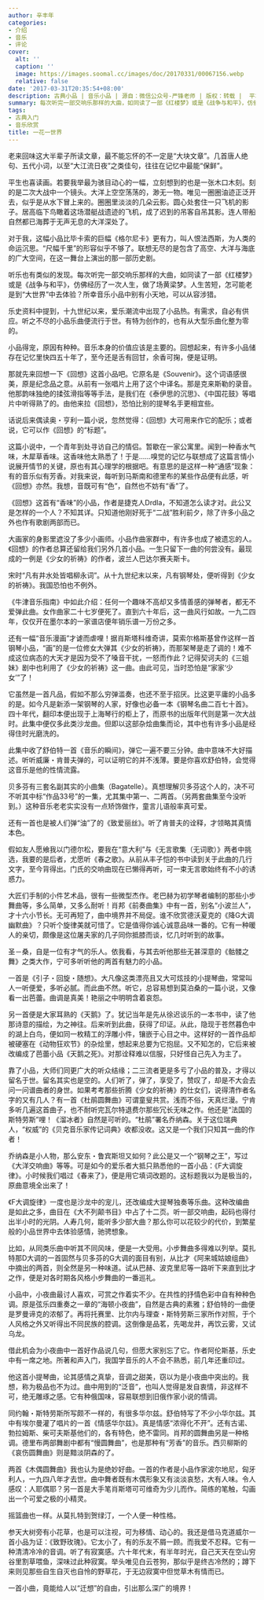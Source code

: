```yaml
---
author: 辛丰年
categories:
- 介绍
- 音乐
- 评论
cover:
  alt: ''
  caption: ''
  image: https://images.soomal.cc/images/doc/20170331/00067156.webp
  relative: false
date: '2017-03-31T20:35:54+08:00'
description: 古典小品 | 音乐小品 | 源自：微信公众号-严锋老师 | 版权：转载 |  平均/总评分：08.86/62
summary: 每次听完一部交响乐那样的大曲，如同读了一部《红楼梦》或是《战争与和平》，仿佛经历了一次人生，做了场黄梁梦。人生苦短，怎可能老是到“大世界”中去体验？所幸音乐小品中别有小天地，可以从容涉猎。
tags:
- 古典入门
- 音乐欣赏
title: 一花一世界
---
```


老来回味这大半辈子所读文章，最不能忘怀的不一定是“大块文章”。几首唐人绝句、五代小词，以至“大江流日夜”之类佳句，往往在记忆中最能“保鲜”。

平生也喜读画。若要我举最为骇目动心的一幅，立刻想到的也是一张木口木刻。刻的是二次大战中一个镜头。大洋上空空荡荡的，渺无一物。唯见一圈圈油迹正泛开去，似乎是从水下冒上来的。圈圈里淡淡的几朵云影。圆心处套住一只飞机的影子。居高临下鸟瞰着这场潜艇战遗迹的飞机，成了迟到的吊客自吊其影。连人带船自然都已海葬于无声无息的大洋深处了。

对于我，这幅小品比毕卡索的巨幅《格尔尼卡》更有力，叫人恨法西斯，为人类的命运沉思。“尺幅千里”的形容似乎不够了。联想无尽的是包含了高空、大洋与海底的广大空间，在这一舞台上演出的那一部历史剧。

听乐也有类似的发现。每次听完一部交响乐那样的大曲，如同读了一部《红楼梦》或是《战争与和平》，仿佛经历了一次人生，做了场黄梁梦。人生苦短，怎可能老是到“大世界”中去体验？所幸音乐小品中别有小天地，可以从容涉猎。

乐史资料中提到，十九世纪以来，爱乐潮流中出现了小品热。有需求，自必有供应。听之不尽的小品乐曲便流行于世。有特为创作的，也有从大型乐曲化整为零的。

小品得宠，原因有种种。音乐本身的价值应该是主要的。回想起来，有许多小品储存在记忆里快四五十年了，至今还是舌有回甘，余香可掬，便是证明。

那就先来回想一下《回想》这首小品吧。它原名是《Souvenir》。这个词语感很美，原是纪念品之意。从前有一张唱片上用了这个中译名。那是克来斯勒的录音。他那韵味独绝的揉弦滑指等等手法，是我们在《泰伊思的沉思》、《中国花鼓》等唱片中听得熟了的。由他来拉《回想》，恐怕比别的提琴名手更相宜些。

话说后来偶读奥・亨利一篇小说，忽然觉得：《回想》大可用来作它的配乐；或者说，它可以作《回想》的“标题”。

这篇小说中，一个青年到处寻访自己的情侣。暂歇在一家公寓里。闻到一种香水气味，木犀草香味。这香味他太熟悉了！于是……嗅觉的记忆与联想成了这篇言情小说展开情节的关键，原也有其心理学的根据吧。有意思的是这样一种“通感”现象：有的音乐似有芳香。对我来说，每听到马斯南和德里布的某些作品便有此感，听《回想》亦然。我想，音既可有“色”，自然也不妨有“香”了。

《回想》这首有“香味”的小品，作者是捷克人Drdla，不知道怎么读才对。此公又是怎样的一个人？不知其详。只知道他刚好死于“二战”胜利前夕，除了许多小品之外也作有歌剧两部而已。



大画家的身影里遮没了多少小画师。小品作曲家群中，有许多也成了被遗忘的人。《回想》的作者总算还留给我们另外几首小品。一生只留下一曲的何尝没有。最现成的一例是《少女的祈祷》的作者，波兰人巴达尔赛夫斯卡。

宋时“凡有井水处皆唱柳永词”。从十九世纪末以来，凡有钢琴处，便听得到《少女的祈祷》。我国恐怕也不例外。

《牛津音乐指南》中如此介绍：任何一个趣味不高却又多情善感的弹琴者，都无不爱弹此曲。女作曲家二十七岁便死了。直到六十年后，这一曲风行如故。一九二四年，仅仅开在墨尔本的一家谱店便年销乐谱一万份之多。

还有一幅“音乐漫画”才谑而虐哩！据肖斯塔科维奇讲，莫索尔格斯基曾作这样一首钢琴小品，“画”的是一位修女大弹其《少女的祈祷》，而那架琴是走了调的！难不成这位病态的大天才是因为受不了嗓音干扰，一怒而作此？记得契诃夫的《三姐妹》剧中也利用了《少女的祈祷》这一曲。由此可见，当时恐怕是“家家‘少女’”了！



它虽然是一首凡品，假如不那么穷弹滥奏，也还不至于招厌。比这更平庸的小品多的是。如今凡是新添一架钢琴的人家，好像也必备一本《钢琴名曲二百七十首》。四十年代，翻印本便出现于上海琴行的柜上了，而原书的出版年代则是第一次大战时。此集中便仅多此类沙龙曲。但即以这部杂烩曲集而论，其中也有许多小品是经得住时光磨洗的。

此集中收了舒伯特一首《音乐的瞬间》，弹它一遍不要三分钟。曲中意味不大好描述。听听威廉・肯普夫弹的，可以证明它的并不浅薄。要是你喜欢舒伯特，会觉得这音乐是他的性情流露。

贝多芬有三套名副其实的小曲集（Bagatelle）。真想理解贝多芬这个人的，决不可不听其中标“作品33号”的一集，尤其集中第一、二两首。（另两套曲集至今没听到。）这种音乐老老实实没有一点矫饰做作，童言儿语般率真可爱。

还有一首也是被人们弹“油”了的《致爱丽丝》。听了肯普夫的诠释，才领略其真情本色。



假如友人愿飨我以门德尔松，要我在“意大利”与《无言歌集（无词歌）》两者中挑选，我要的是后者，尤愿听《春之歌》。从前从丰子恺的书中读到关于此曲的几行文字，至今背得出。门氏的交响曲现在已懒得再听，可一束无言歌始终有不小的诱惑力。



大匠们手制的小件艺术品，很有一些微型杰作。老巴赫为初学琴者编制的那些小步舞曲等，多么简单，又多么耐听！肖邦《前奏曲集》中有一首，别名“小波兰人”，才十六小节长。无可再短了，曲中境界并不局促。谁不欣赏德沃夏克的《降G大调幽默曲》？只听个旋律美就可惜了。它是值得你诚心诚意品味一番的。它有一种暖人的亲切，颇像是这位屠夫家的几子同你抵膝而谈，忆几时听到的故事。

圣－桑，自是一位有才气的乐人。依我看，与其去听他那些无甚深意的《骷髅之舞》之类大作，宁可多听听他的两首有魅力的小品。　

一首是《引子・回旋・随想》。大凡像这类漂亮且又大可炫技的小提琴曲，常常叫人一听便爱，多听必腻。而此曲不然。听它，总容易想到莫泊桑的一篇小说，又像看一出芭蕾。曲调是真美！艳丽之中明明含着哀怨。

另一首便是大家耳熟的《天鹅》了。犹记当年是先从徐迟谈乐的一本书中，读了他那诗意的描绘，为之神往。后来听到此曲，获得了印证。从此，隐现于苍然暮色中的湖上白鸟，便如同一枚精工的浮雕小件，镶嵌于心目之中。这样好的一首作品却被硬塞在《动物狂欢节》的杂烩里，想起来总要为它抱屈。又不知怎的，它后来被改编成了芭蕾小品《天鹅之死》。对那诠释难以信服，只好怪自己先入为主了。



靠了小品，大师们同更广大的听众结缘；二三流者更是多亏了小品的普及，才得以留名于世。留名其实也是空的。人们听了，弹了，享受了，赞叹了，却是不大会去问一问谱曲者的身世。如果考考那些折腾《少女的祈祷》的仕女们，说得清作者名字的又有几人？有一首《杜鹃圆舞曲》可谓童叟共赏。浅而不俗，天真烂漫。宁肯多听几遍这首曲子，也不耐听完瓦尔特退费尔那些冗长无味之作。他还是“法国的斯特劳斯”哩！《溜冰者》自然是可听的。“杜鹃”署名乔纳森。关于这位瑞典人，“权威”的《贝克音乐家传记词典》收都没收。这又是一个我们只知其一曲的作者！

乔纳森是小人物，那么安东・鲁宾斯坦又如何？此公是又一个“钢琴之王”，写过《大洋交响曲》等等。可是如今的爱乐者大抵只熟悉他的一首小品：《F大调旋律》。小时候我们唱过《春来了》，便是用它填词改题的。这标题我以为是极当的，原曲意境全出来了！

《F大调旋律》一度也是沙龙中的宠儿，还改编成大提琴独奏等乐曲。这种改编曲是如此之多，曲目在《大不列颠书目》中占了十二页。听一部交响曲，起码也得付出半小时的光阴。人寿几何，能听多少部大曲？那么你可以花较少的代价，到繁星般的小品世界中去体验感情，驰骋想象。





比如，从同类乐曲中听其不同风味，便是一大受用。小步舞曲多得难以列举。莫扎特那D大调的一首固然与贝多芬的G大调的面目有别，从比才《阿来城姑娘组曲》中摘出的两首，则全然是另一种味道。试从巴赫、波克里尼等一路听下来直到比才之作，便是对各时期各风格小步舞曲的一番巡礼。

小品中，小夜曲最讨人喜欢，可赏之作着实不少。在共性的抒情色彩中自有种种色调。原是弦乐四重奏之一章的“海顿小夜曲”，自然是古典的素雅；舒伯特的一曲便是罗曼谛克的浓郁了。再将托赛里、比尔内与理查・斯特劳斯三家所作对照，于个人风格之外又听得出不同民族的腔调。这倒像是品茗，先喝龙井，再饮云雾，又试乌龙。

借此机会为小夜曲中一首好作品说几句，但愿大家别忘了它。作者阿伦斯基，乐史中有一席之地。所著和声入门，我国学音乐的人不会不熟悉，前几年还重印过。

他这首小提琴曲，论其感情之真挚，音调之甜美，窃以为是小夜曲中突出的。我想，称为极品也不为过。曲中用到的“泛音”，也叫人觉得是发自衷情，非这样不可，绝无雕琢之感。它有种俄国味，容易联想到旧俄作家小说的情调。

同约翰・斯特劳斯所写颇不一样的，有很多华尔兹。舒伯特写了不少小华尔兹。其中有埃尔曼灌了唱片的一首《情感华尔兹》。真是情感“浓得化不开”。还有古诺、勃拉姆斯、柴可夫斯基他们的，各有特色，绝不雷同。肖邦的圆舞曲另是一种格调。德里布两部舞剧中都有“慢圆舞曲”，也是那种有“芳香”的音乐。西贝柳斯的《哀伤圆舞曲》则是黯淡阴森的了。

两首《木偶圆舞曲》我也认为是绝妙好曲。一首的作者是小品作家波尔地尼，匈牙利人，一九四八年才去世。曲中舞者既有木偶形象又有淡淡哀愁，大有人味。令人感叹：人耶偶耶？另一首是大手笔肖斯塔可可维奇为少儿而作。简练的笔触，勾画出一个可爱之极的小精灵。

摇篮曲也一样。从莫扎特到贺绿汀，一个人便一种性格。



参天大树旁有小花草，也是可以注视，可为移情、动心的。我还是借马克道威尔一首小品为证：《致野玫瑰》。它太小了，有的乐友不屑一顾。而我爱不忍释。它有一种清清冷冷的音调。听了有寂寞感。六十年代末，有半年时光，自己天天在空山穷谷里割草喂鱼，深味过此种寂寞。举头唯见白云苍狗，那似乎是终古冷然的；蹲下来则见那些自生自灭也自怜的野草花，于无边寂寞中但觉草木有情而已。



一首小曲，竟能给人以“迁想”的自由，引出那么深广的境界！